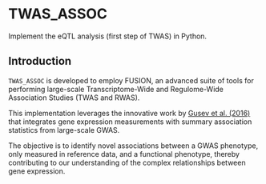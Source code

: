 # TWAS_ASSOC
Implement the eQTL analysis (first step of TWAS) in Python.

## Introduction
  `TWAS_ASSOC` is developed to employ FUSION, an advanced suite of tools for performing large-scale Transcriptome-Wide and Regulome-Wide Association Studies (TWAS and RWAS). 
 
  This implementation leverages the innovative work by [Gusev et al. (2016)](https://www.nature.com/articles/ng.3506) that integrates gene expression measurements with summary association statistics from large-scale GWAS. 
  
  The objective is to identify novel associations between a GWAS phenotype, only measured in reference data, and a functional phenotype, thereby contributing to our understanding of the complex relationships between gene expression.
